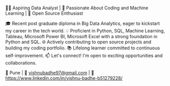 👨‍💻 Aspiring Data Analyst | 🚀 Passionate About Coding and Machine Learning | 🌟 Open Source Enthusiast

🎓 Recent post graduate diploma in Big Data Analytics, eager to kickstart my career in the tech world.
💡 Proficient in Python, SQL, Machine Learning, Tableau, Microsoft Power BI, Microsoft Excel with a strong foundation in Python and SQL.
🌐 Actively contributing to open source projects and building my coding portfolio.
📚 Lifelong learner committed to continuous self-improvement.
📫 Let's connect! I'm open to exciting opportunities and collaborations.

📌 Pune | 📧 vishnubadhe97@gmail.com | 🔗 https://www.linkedin.com/in/vishnu-badhe-b51279228/



